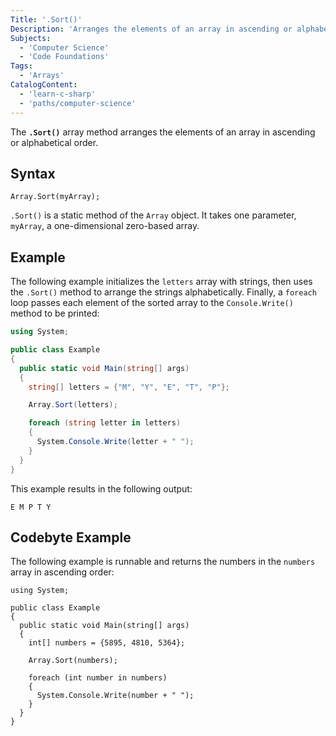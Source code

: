```yaml
---
Title: '.Sort()'
Description: 'Arranges the elements of an array in ascending or alphabetical order.'
Subjects:
  - 'Computer Science'
  - 'Code Foundations'
Tags:
  - 'Arrays'
CatalogContent:
  - 'learn-c-sharp'
  - 'paths/computer-science'
---
```


The **`.Sort()`** array method arranges the elements of an array in ascending or alphabetical order.

## Syntax

```pseudo
Array.Sort(myArray);
```

`.Sort()` is a static method of the `Array` object. It takes one parameter, `myArray`, a one-dimensional zero-based array.

## Example

The following example initializes the `letters` array with strings, then uses the `.Sort()` method to arrange the strings alphabetically. Finally, a `foreach` loop passes each element of the sorted array to the `Console.Write()` method to be printed:

```cs
using System;

public class Example
{
  public static void Main(string[] args)
  {
    string[] letters = {"M", "Y", "E", "T", "P"};

    Array.Sort(letters);

    foreach (string letter in letters)
    {
      System.Console.Write(letter + " ");
    }
  }
}
```

This example results in the following output:

```shell
E M P T Y
```

## Codebyte Example

The following example is runnable and returns the numbers in the `numbers` array in ascending order:

```codebyte/csharp
using System;

public class Example
{
  public static void Main(string[] args)
  {
    int[] numbers = {5895, 4810, 5364};

    Array.Sort(numbers);

    foreach (int number in numbers)
    {
      System.Console.Write(number + " ");
    }
  }
}
```
